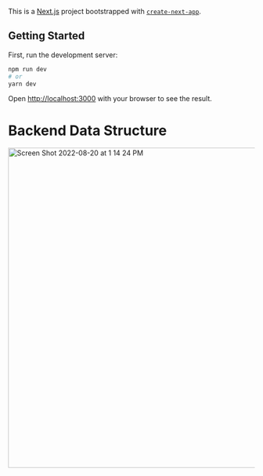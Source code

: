 This is a [Next.js](https://nextjs.org/) project bootstrapped with [`create-next-app`](https://github.com/vercel/next.js/tree/canary/packages/create-next-app).

## Getting Started

First, run the development server:

```bash
npm run dev
# or
yarn dev
```

Open [http://localhost:3000](http://localhost:3000) with your browser to see the result.

# Backend Data Structure

<img width="653" alt="Screen Shot 2022-08-20 at 1 14 24 PM" src="https://user-images.githubusercontent.com/69368392/185766410-86618ebb-05ce-4763-8191-403cf0383e49.png">
